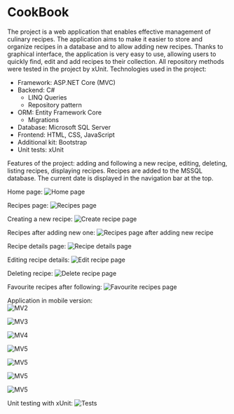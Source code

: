 # CookBook

The project is a web application that enables effective management of culinary recipes. The application aims to make it easier to store and organize recipes in a database and to allow adding new recipes. Thanks to graphical interface, the application is very easy to use, allowing users to quickly find, edit and add recipes to their collection. All repository methods were tested in the project by xUnit. Technologies used in the project: 
- Framework: ASP.NET Core (MVC)
- Backend: C#
  - LINQ Queries
  - Repository pattern
- ORM: Entity Framework Core
  - Migrations
- Database: Microsoft SQL Server
- Frontend: HTML, CSS, JavaScript
- Additional kit: Bootstrap
- Unit tests: xUnit

Features of the project: adding and following a new recipe, editing, deleting, listing recipes, displaying recipes. Recipes are added to the MSSQL database. The current date is displayed in the navigation bar at the top.

Home page:
![Home page](https://github.com/karoldziadkowiec/CookBook/blob/master/photos/0.png)

Recipes page:
![Recipes page](https://github.com/karoldziadkowiec/CookBook/blob/master/photos/1.png)

Creating a new recipe:
![Create recipe page](https://github.com/karoldziadkowiec/CookBook/blob/master/photos/2.png)

Recipes after adding new one:
![Recipes page after adding new recipe](https://github.com/karoldziadkowiec/CookBook/blob/master/photos/3.png)

Recipe details page:
![Recipe details page](https://github.com/karoldziadkowiec/CookBook/blob/master/photos/4.png)

Editing recipe details:
![Edit recipe page](https://github.com/karoldziadkowiec/CookBook/blob/master/photos/5.png)

Deleting recipe:
![Delete recipe page](https://github.com/karoldziadkowiec/CookBook/blob/master/photos/6.png)

Favourite recipes after following:
![Favourite recipes page](https://github.com/karoldziadkowiec/CookBook/blob/master/photos/7.png)

Application in mobile version: <br/>
![MV2](https://github.com/karoldziadkowiec/CookBook/blob/master/photos/8.png)

![MV3](https://github.com/karoldziadkowiec/CookBook/blob/master/photos/9.png)

![MV4](https://github.com/karoldziadkowiec/CookBook/blob/master/photos/10.png)

![MV5](https://github.com/karoldziadkowiec/CookBook/blob/master/photos/11.png)

![MV5](https://github.com/karoldziadkowiec/CookBook/blob/master/photos/12.png)

![MV5](https://github.com/karoldziadkowiec/CookBook/blob/master/photos/13.png)

![MV5](https://github.com/karoldziadkowiec/CookBook/blob/master/photos/14.png)

Unit testing with xUnit:
![Tests](https://github.com/karoldziadkowiec/CookBook/blob/master/photos/15.png)
